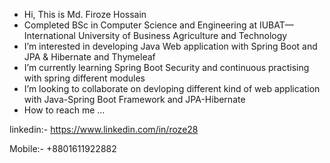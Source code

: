 - Hi, This is Md. Firoze Hossain 
- Completed BSc in Computer Science and Engineering at IUBAT—International University of Business Agriculture and Technology
- I’m interested in developing Java Web application with Spring Boot and JPA & Hibernate and Thymeleaf
- I’m currently learning Spring Boot Security and continuous practising with spring different modules
- I’m looking to collaborate on devloping different kind of web application with Java-Spring Boot Framework and JPA-Hibernate
- How to reach me ...

linkedin:-
https://www.linkedin.com/in/roze28

Mobile:-
+8801611922882


<!---
roze28/roze28 is a ✨ special ✨ repository because its `README.md` (this file) appears on your GitHub profile.
You can click the Preview link to take a look at your changes.
--->
